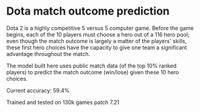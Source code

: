 # Dota match outcome prediction

Dota 2 is a highly competitive 5 versus 5 computer game. Before the game begins, each of the 10 players must choose a hero out of a 116 hero pool; even though the match outcome is largely a matter of the players' skills, these first hero choices have the capacity to give one team a significant advantage throughout the match.

The model built here uses public match data (of the top 10% ranked players) to predict the match outcome (win/lose) given these 10 hero choices. 

Current accuracy: 59.4%

Trained and tested on 130k games patch 7.21
